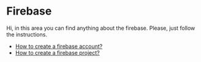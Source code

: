 # Firebase

Hi, in this area you can find anything about the firebase. Please, just follow the instructions.

- [How to create a firebase account?](CreateAccount/Readme.md)
- [How to create a firebase project?](CreateProject/Readme.md)